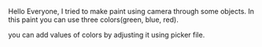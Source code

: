 Hello Everyone,
I tried to make paint using camera through some objects.
In this paint you can use three colors(green, blue, red).


you can add values of colors by adjusting it using picker file.



